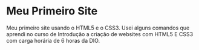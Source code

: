 # Meu Primeiro Site 

Meu primeiro site usando o HTML5 e o CSS3.
Usei alguns comandos que aprendi no curso de Introdução a criação de websites com HTML5 E CSS3 com carga horária de 6 horas da DIO.
